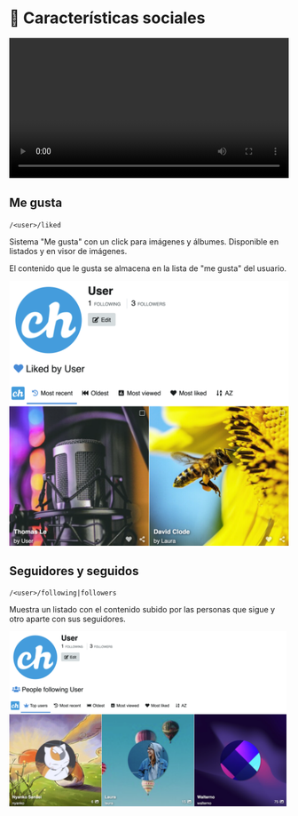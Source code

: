 # 🍦 Características sociales

<video class="media-screen" width="100%" controls autoplay>
    <source src="../../src/manual/settings/user/content/social.webm" type="video/webm">
</video>

## Me gusta

`/<user>/liked`

Sistema "Me gusta" con un click para imágenes y álbumes. Disponible en listados y en visor de imágenes.

El contenido que le gusta se almacena en la lista de "me gusta" del usuario.

<img class="media-screen" src="../../src/manual/settings/user/content/user-liked.png" width="600"/>

## Seguidores y seguidos

`/<user>/following|followers`

Muestra un listado con el contenido subido por las personas que sigue y otro aparte con sus seguidores.

<img class="media-screen" src="../../src/manual/settings/user/content/following.png" width="500"/>
